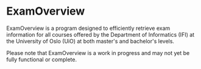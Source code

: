 # ExamOverview

ExamOverview is a program designed to efficiently retrieve exam information for all courses offered by the Department of Informatics (IFI) at the University of Oslo (UiO) at both master's and bachelor's levels.

 Please note that ExamOverview is a work in progress and may not yet be fully functional or complete.
